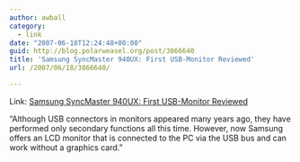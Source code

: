 ```yaml
---
author: awball
category:
  - link
date: "2007-06-18T12:24:48+00:00"
guid: http://blog.polarweasel.org/post/3866640
title: 'Samsung SyncMaster 940UX: First USB-Monitor Reviewed'
url: /2007/06/18/3866640/

---
```

Link: [Samsung SyncMaster 940UX: First USB-Monitor Reviewed](http://osnews.com/story.php/18100/Samsung-SyncMaster-940UX-First-USB-Monitor-Reviewed/)

“Although USB connectors in monitors appeared many years ago, they have performed only secondary functions all this time. However, now Samsung offers an LCD monitor that is connected to the PC via the USB bus and can work without a graphics card.”
